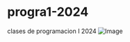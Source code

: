 # progra1-2024
clases de programacion I 2024
![Image](https://github.com/user-attachments/assets/a1ffb21f-b2b6-4e9d-b78e-eb27e957b60b)
